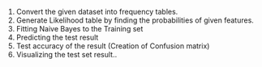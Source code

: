 1.	Convert the given dataset into frequency tables.
2.	Generate Likelihood table by finding the probabilities of given features.
3.	Fitting Naive Bayes to the Training set
4.	Predicting the test result
5.	Test accuracy of the result (Creation of Confusion matrix)
6.	Visualizing the test set result..

